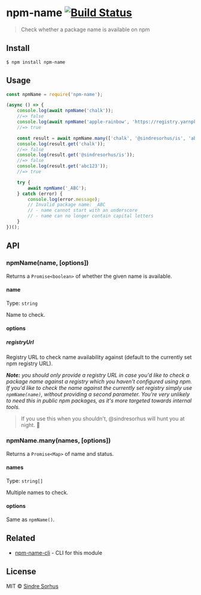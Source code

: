 # npm-name [![Build Status](https://travis-ci.org/sindresorhus/npm-name.svg?branch=master)](https://travis-ci.org/sindresorhus/npm-name)

> Check whether a package name is available on npm


## Install

```
$ npm install npm-name
```


## Usage

```js
const npmName = require('npm-name');

(async () => {
	console.log(await npmName('chalk'));
	//=> false
	console.log(await npmName('apple-rainbow', 'https://registry.yarnpkg.com'));
	//=> true

	const result = await npmName.many(['chalk', '@sindresorhus/is', 'abc123']);
	console.log(result.get('chalk'));
	//=> false
	console.log(result.get('@sindresorhus/is'));
	//=> false
	console.log(result.get('abc123'));
	//=> true

	try {
		await npmName('_ABC');
	} catch (error) {
		console.log(error.message);
		// Invalid package name: _ABC
		// - name cannot start with an underscore
		// - name can no longer contain capital letters
	}
})();
```


## API

### npmName(name, [options])

Returns a `Promise<boolean>` of whether the given name is available.

#### name

Type: `string`

Name to check.

#### options

##### registryUrl

Registry URL to check name availability against (default to the currently set npm registry URL).

_**Note:** you should only provide a registry URL in case you'd like to check a package name against a registry which you haven't configured using npm. If you'd like to check the name against the currently set registry simply use `npmName(name)`, without providing a second parameter. You're very unlikely to need this in public npm packages, as it's more targeted towards internal tools._

> If you use this when you shouldn't, @sindresorhus will hunt you at night. 🤫

### npmName.many(names, [options])

Returns a `Promise<Map>` of name and status.

#### names

Type: `string[]`

Multiple names to check.

#### options

Same as `npmName()`.


## Related

- [npm-name-cli](https://github.com/sindresorhus/npm-name-cli) - CLI for this module


## License

MIT © [Sindre Sorhus](https://sindresorhus.com)
